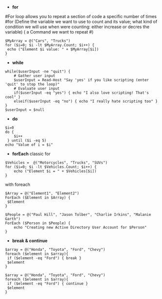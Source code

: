 - **for**

#For loop allows you to repeat a section of code a specific number of times
#for (Define the variable we want to use to count and its value; what kind of condition we will use when were counting: either increase or decres the variable) (
     a Command we want to repeat
#)
```
$MyArray = @("Cars", "Trucks")
for ($i=0; $i -lt $MyArray.Count; $i++) {
 echo ("Element $i value: " + $MyArray[$i])
}
```

- **while**
```
while($userInput -ne "quit") {
	# Gather user input
	$userInput = Read-Host "Say 'yes' if you like scripting (enter 'quit' to stop the loop)"
	# Evaluate user input
	if($userInput -eq "yes") { echo "I also love scripting! That's cool" }
	elseif($userInput -eq "no") { echo "I really hate scripting too" }
}
$userInput = $null
```
- **do**
```
$i=0
do {
    $i++
 } until ($i -eq 5)
echo "Value of i = $i"
```
- **forEach**
classic for
```
$Vehicles =  @("Motorcycles", "Trucks", "SUVs")
for ($i=0; $i -lt $Vehicles.Count; $i++) {
	echo ("Element $i = " + $Vehicles[$i])
}
```
with foreach
```
$Array = @("Element1", "Element2")
ForEach ($Element in $Array) {
 $Element
}
```
```
$People = @("Paul Hill", "Jason Tolber", "Charlie Irkins", "Malanie Garth")
ForEach ($Person in $People) {
	echo "Creating new Active Directory User Account for $Person"
}
```

- **break & continue**
```
$array = @("Honda", "Toyota", "Ford", "Chevy")
foreach ($element in $array){
 if ($element -eq "Ford") { break }
 $element
}
```
```
$array = @("Honda", "Toyota", "Ford", "Chevy")
foreach ($element in $array){
 if ($element -eq "Ford") { continue }
 $element
}
```